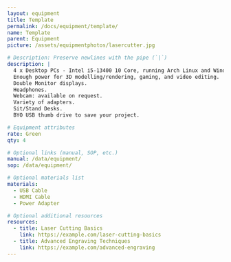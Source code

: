 ```yaml
---
layout: equipment
title: Template
permalink: /docs/equipment/template/
name: Template
parent: Equipment
picture: /assets/equipmentphotos/lasercutter.jpg

# Description: Preserve newlines with the pipe (`|`)
description: |
  4 x Desktop PCs - Intel i5-13400 10 Core, running Arch Linux and Windows 11.
  Enough power for 3D modelling/rendering, gaming, and video editing.
  Double Monitor displays.
  Headphones.
  Webcam: available on request.
  Variety of adapters.
  Sit/Stand Desks.
  BYO USB thumb drive to save your project.

# Equipment attributes
rate: Green
qty: 4

# Optional links (manual, SOP, etc.)
manual: /data/equipment/
sop: /data/equipment/

# Optional materials list
materials:
  - USB Cable
  - HDMI Cable
  - Power Adapter

# Optional additional resources
resources:
  - title: Laser Cutting Basics
    link: https://example.com/laser-cutting-basics
  - title: Advanced Engraving Techniques
    link: https://example.com/advanced-engraving
---
```

